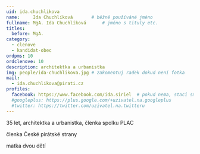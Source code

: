 ```yaml
---
uid: ida.chuchlikova 
name:     Ida Chuchlíková   	# běžně používáné jméno
fullname: MgA. Ida Chuchlíková   	# jméno s tituly etc.
titles:
  before: MgA.
category:
  - clenove
  - kandidat-obec
ordpms: 10
ordclenove: 10
description: architektka a urbanistka
img: people/ida-chuchlikova.jpg # zakomentuj radek dokud není fotka
mail:
  - ida.chuchlikova@pirati.cz
profiles:
  facebook: https://www.facebook.com/ida.siriel  # pokud nema, staci smazat tuto radku
  #googleplus: https://plus.google.com/+uzivatel.na.googleplus
  #twitter: https://twitter.com/uzivatel.na.twitteru
---
```


35 let, architektka a urbanistka, členka spolku PLAC

členka České pirátské strany

matka dvou dětí
